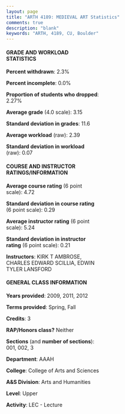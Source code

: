 ```yaml
---
layout: page
title: "ARTH 4189: MEDIEVAL ART Statistics"
comments: true
description: "blank"
keywords: "ARTH, 4189, CU, Boulder"
--- 
```

<head>
<script src="https://ajax.googleapis.com/ajax/libs/jquery/2.1.3/jquery.min.js"></script>
<script src="https://dl.dropboxusercontent.com/s/pc42nxpaw1ea4o9/highcharts.js?dl=0"></script>
<!-- <script src="../assets/js/highcharts.js"></script> -->
<style type="text/css">@font-face {
	font-family: "Bebas Neue";
	src: url(https://www.filehosting.org/file/details/544349/BebasNeue%20Regular.otf) format("opentype");
	}
	h1.Bebas { 
		font-family: "Bebas Neue", Verdana, Tahoma;
	}
</style>
</head>
<body>
	<div id="container" style="float: right; width: 45%; height: 88%; margin-left: 2.5%; margin-right: 2.5%;"></div>
	<script language="JavaScript">
		$(document).ready(function() {
		var chart = {type: 'column'};
		var title = {text: 'Grade Distribution'};
		var xAxis = {categories: ['A','B','C','D','F'],crosshair: true};
		var yAxis = {min: 0,title: {text: 'Percentage'}};
		var tooltip = {headerFormat: '<center><b><span style="font-size:20px">{point.key}</span></b></center>',
		               pointFormat: '<td style="padding:0"><b>{point.y:.1f}%</b></td>',
		               footerFormat: '</table>',shared: true,useHTML: true};
		var plotOptions = {column: {pointPadding: 0.0,borderWidth: 0}};  
		var credits = {enabled: false};var series= [{name: 'Percent',data: [45.35,39.53,9.3,1.16,4.65,]}];
		var json = {};
		json.chart = chart;
		json.title = title;
		json.tooltip = tooltip;
		json.xAxis = xAxis;
		json.yAxis = yAxis;  
		json.series = series;
		json.plotOptions = plotOptions;  
		json.credits = credits;
		$('#container').highcharts(json);
	});
	</script>
</body>
			   
#### GRADE AND WORKLOAD STATISTICS

**Percent withdrawn**: 2.3%

**Percent incomplete**: 0.0%

**Proportion of students who dropped**: 2.27%

**Average grade** (4.0 scale): 3.15

**Standard deviation in grades**: 11.6

**Average workload** (raw): 2.39

**Standard deviation in workload** (raw): 0.07

#### COURSE AND INSTRUCTOR RATINGS/INFORMATION

**Average course rating** (6 point scale): 4.72

**Standard deviation in course rating** (6 point scale): 0.29

**Average instructor rating** (6 point scale): 5.24

**Standard deviation in instructor rating** (6 point scale): 0.21

**Instructors**: KIRK T AMBROSE, CHARLES EDWARD SCILLIA, EDWIN TYLER LANSFORD

#### GENERAL CLASS INFORMATION

**Years provided**: 2009, 2011, 2012

**Terms provided**: Spring, Fall

**Credits**: 3

**RAP/Honors class?** Neither

**Sections** (and **number of sections**): 001, 002, 3

**Department**: AAAH

**College**: College of Arts and Sciences

**A&S Division**: Arts and Humanities

**Level**: Upper

**Activity**: LEC - Lecture